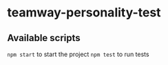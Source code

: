 # teamway-personality-test

## Available scripts
`npm start` to start the project
`npm test` to run tests